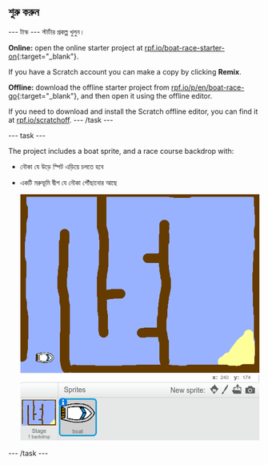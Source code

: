 ## শুরু করুন

\--- টাস্ক \--- স্টার্টার প্রকল্প খুলুন।

**Online:** open the online starter project at [rpf.io/boat-race-starter-on](http://rpf.io/boat-race-starter-on){:target="_blank"}.

If you have a Scratch account you can make a copy by clicking **Remix**.

**Offline:** download the offline starter project from [rpf.io/p/en/boat-race-go](http://rpf.io/p/en/boat-race-go){:target="_blank"}, and then open it using the offline editor.

If you need to download and install the Scratch offline editor, you can find it at [rpf.io/scratchoff](http://rpf.io/scratchoff). \--- /task \---

\--- task \---

The project includes a boat sprite, and a race course backdrop with:

- নৌকা যে উড়ে স্পিট এড়িয়ে চলতে হবে
- একটি মরুভূমি দ্বীপ যে নৌকা পৌঁছানোর আছে
    
    ![screenshot](images/boat-starter.png)

\--- /task \---
